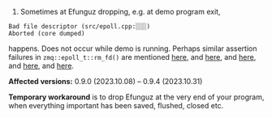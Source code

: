 1. Sometimes at Efunguz dropping, e.g. at demo program exit,

```
Bad file descriptor (src/epoll.cpp:░░░)
Aborted (core dumped)
```

happens. Does not occur while demo is running. Perhaps similar assertion failures in `zmq::epoll_t::rm_fd()` are mentioned [here](https://github.com/zeromq/libzmq/issues/1627), and [here](https://hyperledger-indy.readthedocs.io/projects/plenum/en/latest/misc/zeromq_features.html#there-is-no-ability-to-track-and-drop-clients-connections-using-zeromq-api), and [here](https://marc.info/?l=zeromq-dev&m=138373847229120&w=2), and [here](https://www.mail-archive.com/zeromq-dev@lists.zeromq.org/msg28846.html), and [here](https://www.mail-archive.com/zeromq-dev@lists.zeromq.org/msg31287.html).

**Affected versions:** 0.9.0 (2023.10.08) – 0.9.4 (2023.10.31)

**Temporary workaround** is to drop Efunguz at the very end of your program, when everything important has been saved, flushed, closed etc.